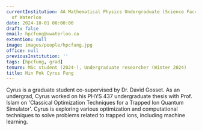 ```yaml
---
currentInstitution: 4A Mathematical Physics Undergraduate (Science Faculty), University
  of Waterloo
date: 2024-10-01 00:00:00
draft: false
email: hpcfung@uwaterloo.ca
extention: null
image: images/people/hpcfung.jpg
office: null
previousInstitution: ''
tags: [hpcfung, grad]
tenure: MSc student (2024-), Undergraduate researcher (Winter 2024)
title: Hin Pok Cyrus Fung
---
```


Cyrus is a graduate student co-supervised by Dr. David Gosset.  As an undergrad, Cyrus worked on his PHYS 437 undergraduate thesis with Prof. Islam on 'Classical Optimization Techniques for a Trapped Ion Quantum Simulator'. Cyrus is exploring various optimization and computational techniques to solve problems related to trapped ions, including machine learning.
